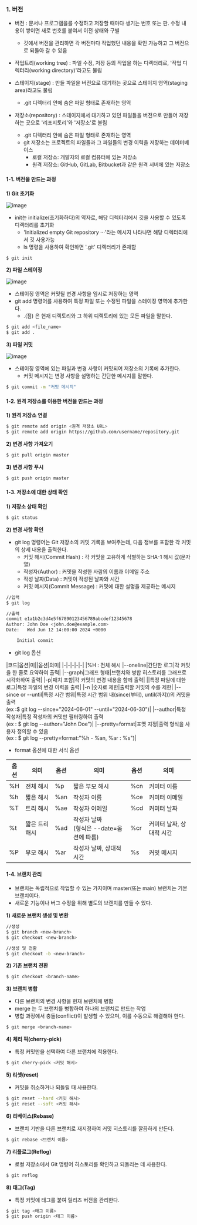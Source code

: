 ### 1. 버전
* 버전 : 문서나 프로그램을를 수정하고 저장할 때마다 생기는 번호 또는 판. 수정 내용이 쌓이면 새로 번호를 붙여서 이전 상태와 구별
  * 깃에서 버전을 관리하면 각 버전마다 작업했던 내용을 확인 가능하고 그 버전으로 되돌아 갈 수 있음 


* 작업트리(working tree) : 파일 수정, 저장 등의 작업을 하는 디렉터리로, '작업 디렉터리(working directory)'라고도 불림

* 스테이지(stage) : 만들 파일을 버전으로 대기하는 곳으로 스테이지 영역(staging area)라고도 불림
  * .git 디렉터리 안에 숨은 파일 형태로 존재하는 영역

* 저장소(repository) : 스테이지에서 대기하고 있던 파일들을 버전으로 만들어 저장하는 곳으로 '리포지토리'와 '저장소'로 불림
  * .git 디렉터리 안에 숨은 파일 형태로 존재하는 영역
  * git 저장소는 프로젝트의 파일들과 그 파일들의 변경 이력을 저장하는 데이터베이스
    * 로컬 저장소: 개발자의 로컬 컴퓨터에 있는 저장소
    * 원격 저장소: GitHub, GitLab, Bitbucket과 같은 원격 서버에 있는 저장소

#### 1-1. 버전을 만드는 과정
**1) Git 초기화**

![image](https://github.com/YouAndMeToo3323/TIL/assets/126636390/d23a8b2b-13fd-40ea-88a4-6a2db32945a8)

* init는 initialize(초기화하다)의 약자로, 해당 디렉터리에서 깃을 사용할 수 있도록 디렉터리를 초기화
  * 'Initialized empty Git repository ···'라는 메시지 나타나면 해당 디렉터리에서 깃 사용가능
  * ls 명령을 사용하여 확인하면 '.git' 디렉터리가 존재함

```bash
$ git init
```

**2) 파일 스테이징**

![image](https://github.com/YouAndMeToo3323/TIL/assets/126636390/412a2bc4-c1e2-43ed-8343-f8a93bf83a89)

* 스테이징 영역은 커밋될 변경 사항을 임시로 저장하는 영역
* git add 명령어를 사용하여 특정 파일 또는 수정된 파일을 스테이징 영역에 추가한다.
  *  .(점) 은 현재 디렉토리와 그 하위 디렉토리에 있는 모든 파일을 말한다.

```bash
$ git add <file_name>
$ git add .
```

**3) 파일 커밋**

![image](https://github.com/YouAndMeToo3323/TIL/assets/126636390/d02ca953-ee28-42ae-9c42-63aa8715b0ca)

* 스테이징 영역에 있는 파일과 변경 사항이 커밋되어 저장소의 기록에 추가한다.
  * 커밋 메시지는 변경 사항을 설명하는 간단한 메시지를 말한다.
 
```bash
$ git commit -m "커밋 메시지"
```

#### 1-2. 원격 저장소를 이용한 버전을 만드는 과정
**1) 원격 저장소 연결**

```bash
$ git remote add origin <원격 저장소 URL>
$ git remote add origin https://github.com/username/repository.git
```

**2) 변경 사항 가져오기**


```bash
$ git pull origin master
```

**3) 변경 사항 푸시**

```bash
$ git push origin master
```

#### 1-3. 저장소에 대한 상태 확인
**1) 저장소 상태 확인**

```bash
$ git status
```

**2) 변경 사항 확인**
* git log 명령어는 Git 저장소의 커밋 기록을 보여주는데, 다음 정보를 포함한 각 커밋의 상세 내용을 출력한다.
  * 커밋 해시(Commit Hash) : 각 커밋을 고유하게 식별하는 SHA-1 해시 값(문자열)
  * 작성자(Author) : 커밋을 작성한 사람의 이름과 이메일 주소
  * 작성 날짜(Data) : 커밋이 작성된 날짜와 시간
  * 커밋 메시지(Commit Message) : 커밋에 대한 설명을 제공하는 메시지

```bash
//입력
$ git log

//출력
commit e1a1b2c3d4e5f67890123456789abcdef12345678
Author: John Doe <john.doe@example.com>
Date:   Wed Jun 12 14:00:00 2024 +0000

    Initial commit
```

* git log 옵션

|코드|옵션|미||옵션|의미|
|-|-|-|-|-|
|%H : 전체 해시
|--oneline|간단한 로그|각 커밋을 한 줄로 요약하여 출력|
|--graph|그래프 형태|브랜치와 병합 히스토리를 그래프로 시각화하여 출력|
|-p|패치 포함|각 커밋의 변경 내용을 함께 출력|
|<file>|특정 파일에 대한 로그|특정 파일의 변경 이력을 출력|
|-n <number>|숫자로 제한|출력할 커밋의 수를 제한|
|--since or --until|특정 시간 범위|특정 시간 범위 내(since(부터), until(까지))의 커밋을 출력<br/>(ex :$ git log --since="2024-06-01" --until="2024-06-30")|
|--author|특정 작성자|특정 작성자의 커밋만 필터링하여 출력<br/>(ex : $ git log --author="John Doe")|
|--pretty=format|포맷 지정|출력 형식을 사용자 정의할 수 있음<br/>(ex : $ git log --pretty=format:"%h - %an, %ar : %s")|

* format 옵션에 대한 서식 옵션

|옵션|의미|옵션|의미|옵션|의미|
|-|-|-|-|-|-|
|%H|전체 해시|%p|짧은 부모 해시|%cn|커미터 이름|
|%h|짧은 해시|%an|작성자 이름|%ce|커미터 이메일|
|%T|트리 해시|%ae|작성자 이메일|%cd|커미터 날짜|
|%t|짧은 트리 해시|%ad|작성자 날짜<br/>(형식은 --date=옵션에 따름)|%cr|커미터 날짜, 상대적 시간|
|%P|부모 해시|%ar|작성자 날짜, 상대적 시간|%s|커밋 메시지|

#### 1-4. 브랜치 관리
* 브랜치는 독립적으로 작업할 수 있는 가지이며 master(또는 main) 브랜치는 기본 브랜치이다.
* 새로운 기능이나 버그 수정을 위해 별도의 브랜치를 만들 수 있다.

**1) 새로운 브랜치 생성 및 변환**

```bash
//생성
$ git branch <new-branch> 
$ git checkout <new-branch>

//생성 및 전환
$ git checkout -b <new-branch>
```

**2) 기존 브랜치 전환**

```bash
$ git checkout <branch-name>
```

**3) 브랜치 병합**
* 다른 브랜치의 변경 사항을 현재 브랜치에 병합
* merge 는 두 브랜치를 병합하여 하나의 브랜치로 만드는 작업
* 병합 과정에서 충돌(conflict)이 발생할 수 있으며, 이를 수동으로 해결해야 한다.

```bash
$ git merge <branch-name>
```

**4) 체리 픽(cherry-pick)**
* 특정 커밋만을 선택하여 다른 브랜치에 적용한다.

```bash
$ git cherry-pick <커밋 해시>
```

**5) 리셋(reset)**
* 커밋을 취소하거나 되돌릴 때 사용한다.

```bash
$ git reset --hard <커밋 해시>
$ git reset --soft <커밋 해시>
```

**6) 리베이스(Rebase)**
* 브랜치 기반을 다른 브랜치로 재지정하여 커밋 히스토리를 깔끔하게 만든다.

```bash
$ git rebase <브랜치 이름>
```

**7) 리플로그(Reflog)**
* 로컬 저장소에서 Git 명령어 히스토리를 확인하고 되돌리는 데 사용한다.

```bash
$ git reflog
```

**8) 태그(Tag)**
* 특정 커밋에 태그를 붙여 릴리즈 버전을 관리한다.

```bash
$ git tag <태그 이름>
$ git push origin <태그 이름>
```










